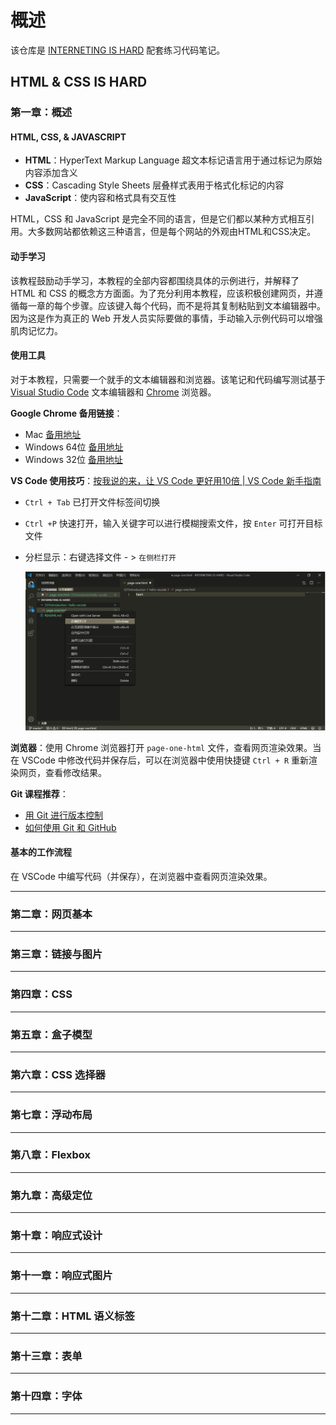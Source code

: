 # 概述
该仓库是 [INTERNETING IS HARD](https://internetingishard.com/) 配套练习代码笔记。

## HTML & CSS IS HARD
### 第一章：概述

#### HTML, CSS, & JAVASCRIPT

* **HTML**：HyperText Markup Language 超文本标记语言用于通过标记为原始内容添加含义
* **CSS**：Cascading Style Sheets 层叠样式表用于格式化标记的内容
* **JavaScript**：使内容和格式具有交互性

HTML，CSS 和 JavaScript 是完全不同的语言，但是它们都以某种方式相互引用。大多数网站都依赖这三种语言，但是每个网站的外观由HTML和CSS决定。

#### 动手学习

该教程鼓励动手学习，本教程的全部内容都围绕具体的示例进行，并解释了 HTML 和 CSS 的概念方方面面。为了充分利用本教程，应该积极创建网页，并遵循每一章的每个步骤。应该键入每个代码，而不是将其复制粘贴到文本编辑器中。因为这是作为真正的 Web 开发人员实际要做的事情，手动输入示例代码可以增强肌肉记忆力。

#### 使用工具

对于本教程，只需要一个就手的文本编辑器和浏览器。该笔记和代码编写测试基于 [Visual Studio Code](https://code.visualstudio.com/) 文本编辑器和 [Chrome](https://www.google.cn/chrome/index.html) 浏览器。

**Google Chrome 备用链接**：

- Mac [备用地址](http://www.chromeliulanqi.com/Chrome_Latest_Setup.exe)
-  Windows 64位 [备用地址](http://www.chromeliulanqi.com/ChromeStandaloneSetup64.exe)
- Windows 32位 [备用地址](http://www.chromeliulanqi.com/beta.exe)

**VS Code 使用技巧**：[按我说的来，让 VS Code 更好用10倍 | VS Code 新手指南](https://mp.weixin.qq.com/s/LbSJjyB8xTa-ozpwZRmnxg)

* `Ctrl + Tab` 已打开文件标签间切换

* `Ctrl +P` 快速打开，输入关键字可以进行模糊搜索文件，按 `Enter` 可打开目标文件

* 分栏显示：右键选择文件 - > `在侧栏打开`

  ![split-right](/C01Introduction/images/split-right.jpg)

**浏览器**：使用 Chrome 浏览器打开 `page-one-html`  文件，查看网页渲染效果。当在 VSCode 中修改代码并保存后，可以在浏览器中使用快捷键 `Ctrl + R` 重新渲染网页，查看修改结果。

**Git 课程推荐**：

* [用 Git 进行版本控制](https://cn.udacity.com/course/version-control-with-git--ud123/)
* [如何使用 Git 和 GitHub](https://cn.udacity.com/course/how-to-use-git-and-github--ud775)



#### 基本的工作流程

在 VSCode 中编写代码（并保存），在浏览器中查看网页渲染效果。

---



### 第二章：网页基本



---



### 第三章：链接与图片



---



### 第四章：CSS



---



### 第五章：盒子模型



---



### 第六章：CSS 选择器



---



### 第七章：浮动布局



---



### 第八章：Flexbox



---



### 第九章：高级定位



---



### 第十章：响应式设计



---



### 第十一章：响应式图片



---



### 第十二章：HTML 语义标签



---



### 第十三章：表单



---



### 第十四章：字体



---

